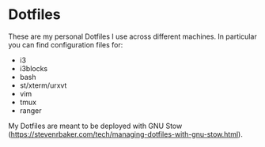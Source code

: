 # Dotfiles

These are my personal Dotfiles I use across different machines. In particular you can find configuration files for:

* i3
* i3blocks
* bash
* st/xterm/urxvt
* vim
* tmux
* ranger

My Dotfiles are meant to be deployed with GNU Stow (https://stevenrbaker.com/tech/managing-dotfiles-with-gnu-stow.html).
